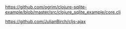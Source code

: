 

https://github.com/ogrim/clojure-sqlite-example/blob/master/src/clojure_sqlite_example/core.clj

https://github.com/JulianBirch/cljs-ajax

